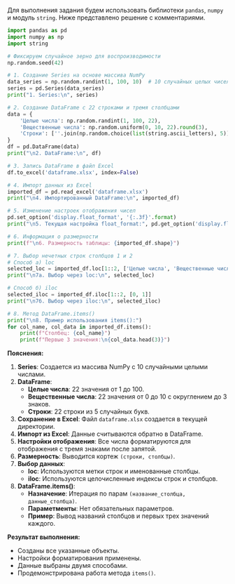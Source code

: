 Для выполнения задания будем использовать библиотеки `pandas`, `numpy` и модуль `string`. Ниже представлено решение с комментариями.

```python
import pandas as pd
import numpy as np
import string

# Фиксируем случайное зерно для воспроизводимости
np.random.seed(42)

# 1. Создание Series на основе массива NumPy
data_series = np.random.randint(1, 100, 10)  # 10 случайных целых чисел
series = pd.Series(data_series)
print("1. Series:\n", series)

# 2. Создание DataFrame с 22 строками и тремя столбцами
data = {
    'Целые числа': np.random.randint(1, 100, 22),
    'Вещественные числа': np.random.uniform(0, 10, 22).round(3),
    'Строки': [''.join(np.random.choice(list(string.ascii_letters), 5)) for _ in range(22)]
}
df = pd.DataFrame(data)
print("\n2. DataFrame:\n", df)

# 3. Запись DataFrame в файл Excel
df.to_excel('dataframe.xlsx', index=False)

# 4. Импорт данных из Excel
imported_df = pd.read_excel('dataframe.xlsx')
print("\n4. Импортированный DataFrame:\n", imported_df)

# 5. Изменение настроек отображения чисел
pd.set_option('display.float_format', '{:.3f}'.format)
print("\n5. Текущая настройка float_format:", pd.get_option('display.float_format'))

# 6. Информация о размерности
print(f"\n6. Размерность таблицы: {imported_df.shape}")

# 7. Выбор нечетных строк столбцов 1 и 2
# Способ а) loc
selected_loc = imported_df.loc[1::2, ['Целые числа', 'Вещественные числа']]
print("\n7а. Выбор через loc:\n", selected_loc)

# Способ б) iloc
selected_iloc = imported_df.iloc[1::2, [0, 1]]
print("\n7б. Выбор через iloc:\n", selected_iloc)

# 8. Метод DataFrame.items()
print("\n8. Пример использования items():")
for col_name, col_data in imported_df.items():
    print(f"Столбец: {col_name}")
    print(f"Первые 3 значения:\n{col_data.head(3)}")
```

**Пояснения:**

1. **Series**: Создается из массива NumPy с 10 случайными целыми числами.
2. **DataFrame**:
   - **Целые числа**: 22 значения от 1 до 100.
   - **Вещественные числа**: 22 значения от 0 до 10 с округлением до 3 знаков.
   - **Строки**: 22 строки из 5 случайных букв.
3. **Сохранение в Excel**: Файл `dataframe.xlsx` создается в текущей директории.
4. **Импорт из Excel**: Данные считываются обратно в DataFrame.
5. **Настройки отображения**: Все числа форматируются для отображения с тремя знаками после запятой.
6. **Размерность**: Выводится кортеж `(строки, столбцы)`.
7. **Выбор данных**:
   - **loc**: Используются метки строк и именованные столбцы.
   - **iloc**: Используются целочисленные индексы строк и столбцов.
8. **DataFrame.items()**:
   - **Назначение**: Итерация по парам `(название_столбца, данные_столбца)`.
   - **Параметменты**: Нет обязательных параметров.
   - **Пример**: Вывод названий столбцов и первых трех значений каждого.

**Результат выполнения:**
- Созданы все указанные объекты.
- Настройки форматирования применены.
- Данные выбраны двумя способами.
- Продемонстрирована работа метода `items()`.

